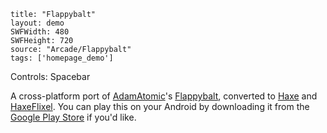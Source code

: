```
title: "Flappybalt"
layout: demo
SWFWidth: 480
SWFHeight: 720
source: "Arcade/Flappybalt"
tags: ['homepage_demo']
```

Controls: Spacebar

A cross-platform port of [AdamAtomic](https://github.com/AdamAtomic)'s [Flappybalt](http://adamatomic.com/flappybalt/), converted to [Haxe](http://www.haxe.org) and [HaxeFlixel](http://www.haxeflixel.com). You can play this on your Android by downloading it from the [Google Play Store](https://play.google.com/store/apps/details?id=com.steverichey.flappybalt) if you'd like.


